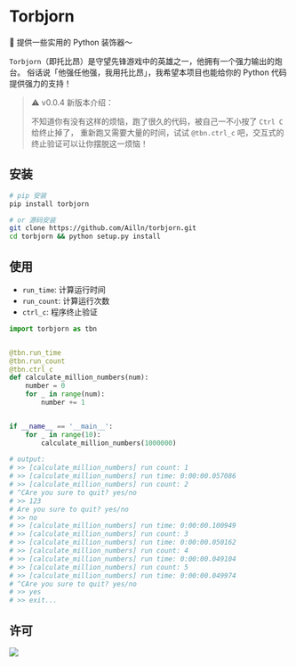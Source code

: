 # Torbjorn

🔨 提供一些实用的 Python 装饰器～

`Torbjorn`（即托比昂）是守望先锋游戏中的英雄之一，他拥有一个强力输出的炮台。
俗话说「他强任他强，我用托比昂」，我希望本项目也能给你的 Python 代码提供强力的支持！

> ⚠️ v0.0.4 新版本介绍：
>
> 不知道你有没有这样的烦恼，跑了很久的代码，被自己一不小按了 `Ctrl C` 给终止掉了，
> 重新跑又需要大量的时间，试试 `@tbn.ctrl_c` 吧，交互式的终止验证可以让你摆脱这一烦恼！

## 安装

```bash
# pip 安装
pip install torbjorn

# or 源码安装
git clone https://github.com/Ailln/torbjorn.git
cd torbjorn && python setup.py install
```

## 使用

- `run_time`: 计算运行时间
- `run_count`: 计算运行次数
- `ctrl_c`: 程序终止验证

```python
import torbjorn as tbn


@tbn.run_time
@tbn.run_count
@tbn.ctrl_c
def calculate_million_numbers(num):
    number = 0
    for _ in range(num):
        number += 1


if __name__ == '__main__':
    for _ in range(10):
        calculate_million_numbers(1000000)
        
# output:
# >> [calculate_million_numbers] run count: 1
# >> [calculate_million_numbers] run time: 0:00:00.057086
# >> [calculate_million_numbers] run count: 2
# ^CAre you sure to quit? yes/no
# >> 123
# Are you sure to quit? yes/no
# >> no
# >> [calculate_million_numbers] run time: 0:00:00.100949
# >> [calculate_million_numbers] run count: 3
# >> [calculate_million_numbers] run time: 0:00:00.050162
# >> [calculate_million_numbers] run count: 4
# >> [calculate_million_numbers] run time: 0:00:00.049104
# >> [calculate_million_numbers] run count: 5
# >> [calculate_million_numbers] run time: 0:00:00.049974
# ^CAre you sure to quit? yes/no
# >> yes
# >> exit...
```

## 许可

[![](https://award.dovolopor.com?lt=License&rt=MIT&rbc=green)](./LICENSE)
